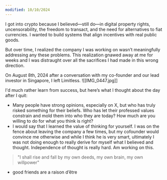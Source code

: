 ```yaml
---
modified: 10/10/2024
---
```

I got into crypto because I believed—still do—in digital property rights, uncensorability, the freedom to transact, and the need for alternatives to fiat currencies. I wanted to build systems that align incentives with real public goods. 

But over time, I realized the company I was working on wasn’t meaningfully addressing any these problems. This realization gnawed away at me for weeks and I was distraught over all the sacrifices I had made in this wrong direction. 

On August 8th, 2024 after a conversation with my co-founder and our lead investor in Singapore, I left Limitless.
![[IMG_0447.jpg]]


I'd much rather learn from success, but here’s what I thought about the day after I quit:
- Many people have strong opinions, especially on X, but who has truly risked something for their beliefs. Who has let their professed values constrain and mold them into who they are today? How much are you willing to do for what you think is right?
- I would say that I learned the value of thinking for yourself. I was on the fence about leaving the company a few times, but my cofounder would convince me otherwise and while I think he is very smart, ultimately I was not doing enough to really derive for myself what I believed and thought. Independence of thought is really hard. Am working on this.
> "I shall rise and fall by my own deeds, my own brain, my own willpower"
- good friends are a raison d’être